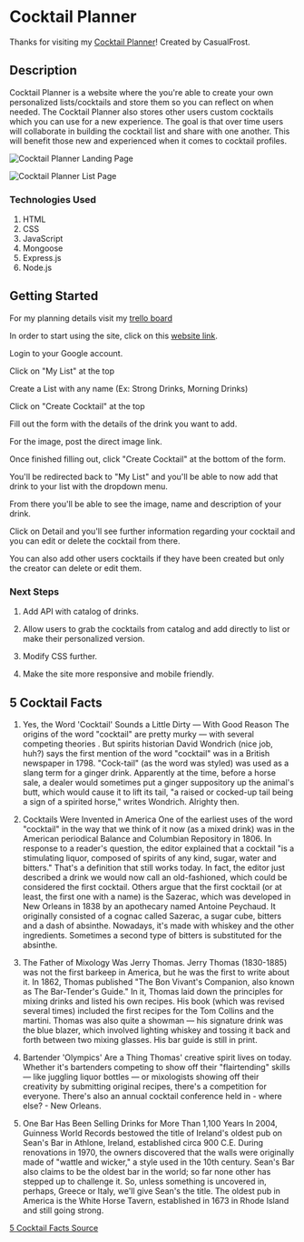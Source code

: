 # Cocktail Planner

Thanks for visiting my [Cocktail Planner](https://cocktail-planner.herokuapp.com/)! Created by CasualFrost.

## Description

Cocktail Planner is a website where the you're able to create your own personalized lists/cocktails and store them so you can reflect on when needed. The Cocktail Planner also stores other users custom cocktails which you can use for a new experience. The goal is that over time users will collaborate in building the cocktail list and share with one another. This will benefit those new and experienced when it comes to cocktail profiles.

![Cocktail Planner Landing Page](https://i.imgur.com/e3NoUjC.png)

![Cocktail Planner List Page](https://i.imgur.com/JAgWroJ.png)

### Technologies Used

1. HTML
2. CSS
3. JavaScript
4. Mongoose
5. Express.js
6. Node.js

## Getting Started

For my planning details visit my [trello board](https://trello.com/b/rYUEx4Ua/project-2)

In order to start using the site, click on this [website link](https://cocktail-planner.herokuapp.com/).

Login to your Google account.

Click on "My List" at the top

Create a List with any name (Ex: Strong Drinks, Morning Drinks)

Click on "Create Cocktail" at the top

Fill out the form with the details of the drink you want to add.

For the image, post the direct image link.

Once finished filling out, click "Create Cocktail" at the bottom of the form.

You'll be redirected back to "My List" and you'll be able to now add that drink to your list with the dropdown menu.

From there you'll be able to see the image, name and description of your drink.

Click on Detail and you'll see further information regarding your cocktail and you can edit or delete the cocktail from there.

You can also add other users cocktails if they have been created but only the creator can delete or edit them.


### Next Steps

1. Add API with catalog of drinks.

2. Allow users to grab the cocktails from catalog and add directly to list or make their personalized version.

3. Modify CSS further.

4. Make the site more responsive and mobile friendly.

## 5 Cocktail Facts

1. Yes, the Word 'Cocktail' Sounds a Little Dirty — With Good Reason
The origins of the word "cocktail" are pretty murky — with several competing theories . But spirits historian David Wondrich (nice job, huh?) says the first mention of the word "cocktail" was in a British newspaper in 1798. "Cock-tail" (as the word was styled) was used as a slang term for a ginger drink. Apparently at the time, before a horse sale, a dealer would sometimes put a ginger suppository up the animal's butt, which would cause it to lift its tail, "a raised or cocked-up tail being a sign of a spirited horse," writes Wondrich. Alrighty then.

2. Cocktails Were Invented in America
One of the earliest uses of the word "cocktail" in the way that we think of it now (as a mixed drink) was in the American periodical Balance and Columbian Repository in 1806. In response to a reader's question, the editor explained that a cocktail "is a stimulating liquor, composed of spirits of any kind, sugar, water and bitters." That's a definition that still works today. In fact, the editor just described a drink we would now call an old-fashioned, which could be considered the first cocktail.
Others argue that the first cocktail (or at least, the first one with a name) is the Sazerac, which was developed in New Orleans in 1838 by an apothecary named Antoine Peychaud. It originally consisted of a cognac called Sazerac, a sugar cube, bitters and a dash of absinthe. Nowadays, it's made with whiskey and the other ingredients. Sometimes a second type of bitters is substituted for the absinthe.

3. The Father of Mixology Was Jerry Thomas.
Jerry Thomas (1830-1885) was not the first barkeep in America, but he was the first to write about it. In 1862, Thomas published "The Bon Vivant's Companion, also known as The Bar-Tender's Guide." In it, Thomas laid down the principles for mixing drinks and listed his own recipes. His book (which was revised several times) included the first recipes for the Tom Collins and the martini. Thomas was also quite a showman — his signature drink was the blue blazer, which involved lighting whiskey and tossing it back and forth between two mixing glasses. His bar guide is still in print.

4. Bartender 'Olympics' Are a Thing
Thomas' creative spirit lives on today. Whether it's bartenders competing to show off their "flairtending" skills — like juggling liquor bottles — or mixologists showing off their creativity by submitting original recipes, there's a competition for everyone. There's also an annual cocktail conference held in - where else? - New Orleans.

5. One Bar Has Been Selling Drinks for More Than 1,100 Years
In 2004, Guinness World Records bestowed the title of Ireland's oldest pub on Sean's Bar in Athlone, Ireland, established circa 900 C.E. During renovations in 1970, the owners discovered that the walls were originally made of "wattle and wicker," a style used in the 10th century. Sean's Bar also claims to be the oldest bar in the world; so far none other has stepped up to challenge it. So, unless something is uncovered in, perhaps, Greece or Italy, we'll give Sean's the title. The oldest pub in America is the White Horse Tavern, established in 1673 in Rhode Island and still going strong.


[5 Cocktail Facts Source](https://recipes.howstuffworks.com/5-things-you-didnt-know-cocktails-bartending.htm)